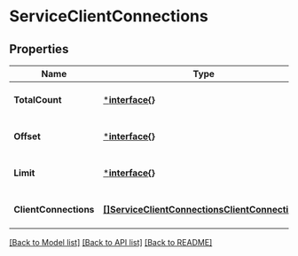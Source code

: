 # ServiceClientConnections

## Properties
Name | Type | Description | Notes
------------ | ------------- | ------------- | -------------
**TotalCount** | [***interface{}**](interface{}.md) |  | [optional] [default to null]
**Offset** | [***interface{}**](interface{}.md) |  | [optional] [default to null]
**Limit** | [***interface{}**](interface{}.md) |  | [optional] [default to null]
**ClientConnections** | [**[]ServiceClientConnectionsClientConnections**](Service_client_connections_client_connections.md) |  | [optional] [default to null]

[[Back to Model list]](../README.md#documentation-for-models) [[Back to API list]](../README.md#documentation-for-api-endpoints) [[Back to README]](../README.md)


